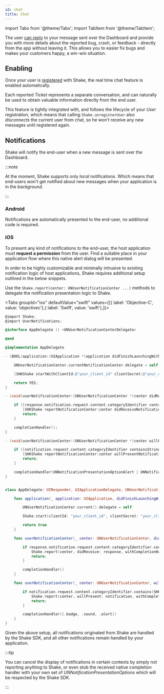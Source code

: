```yaml
---
id: chat
title: Chat
---
```

import Tabs from '@theme/Tabs';
import TabItem from '@theme/TabItem';

The user [can reply](flutter/screens/chat-screen.md) to your message sent over the Dashboard and provide you with more details 
about the reported bug, crash, or feedback - directly from the app without leaving it.
This allows you to easier fix bugs and makes your customers happy, a win-win situation. 

## Enabling

Once your user is [registered](flutter/users/user-registration.md) with Shake, the real time chat feature is enabled automatically.

Each reported _Ticket_ represents a separate conversation, and can naturally be used to obtain valuable information directly from the end user. 

This feature is tightly integrated with, and follows the lifecycle of your _User_ registration, 
which means that calling `Shake.unregisterUser` also _disconnects_ the current user from chat, 
so he won't receive any new messages until registered again.

## Notifications

Shake will notify the end-user when a new message is sent over the Dashboard.

:::note

At the moment, Shake supports only _local_ notifications. Which means that end-users won't get notified about new messages when your application is in the _background_.

:::

### Android

Notifications are automatically presented to the end-user, no additional code is required.

### iOS

To present any kind of notifications to the end-user, the host application must __request a permission__ from the user.
Find a suitable place in your application flow where this native alert dialog will be presented.

In order to be highly customizable and minimally intrusive to existing notification logic of host applications, Shake requires additional setup outlined in the below snippets.

Use the `Shake.report(center: UNUserNotificationCenter ...)` methods to delegate the notification presentation logic to Shake.

<Tabs groupId="ios" defaultValue="swift" values={[{ label: 'Objective-C', value: 'objectivec'},{ label: 'Swift', value: 'swift'},]}><TabItem value="objectivec">

```objectivec title="AppDelegate.m"
@import Shake;
@import UserNotifications;

@interface AppDelegate () <UNUserNotificationCenterDelegate>

@end

@implementation AppDelegate

- (BOOL)application:(UIApplication *)application didFinishLaunchingWithOptions:(NSDictionary *)launchOptions {

    UNUserNotificationCenter.currentNotificationCenter.delegate = self;

    [SHKShake startWithClientId:@"your_client_id" clientSecret:@"your_client_secret"];

    return YES;
}

- (void)userNotificationCenter:(UNUserNotificationCenter *)center didReceiveNotificationResponse:(UNNotificationResponse *)response withCompletionHandler:(void (^)(void))completionHandler {

    if ([response.notification.request.content.categoryIdentifier containsString:SHKNotificationCategoryIdentifierDomain]) {
        [SHKShake reportNotificationCenter:center didReceiveNotificationResponse:response withCompletionHandler:completionHandler];
        return;
    }

    completionHandler();
}

- (void)userNotificationCenter:(UNUserNotificationCenter *)center willPresentNotification:(UNNotification *)notification withCompletionHandler:(void (^)(UNNotificationPresentationOptions))completionHandler {

    if ([notification.request.content.categoryIdentifier containsString:SHKNotificationCategoryIdentifierDomain]) {
        [SHKShake reportNotificationCenter:center willPresentNotification:notification withCompletionHandler:completionHandler];
        return;
    }

    completionHandler(UNNotificationPresentationOptionAlert | UNNotificationPresentationOptionSound);
}

```

</TabItem><TabItem value="swift">

```swift title="AppDelegate.swift"

class AppDelegate: UIResponder, UIApplicationDelegate, UNUserNotificationCenterDelegate {

    func application(_ application: UIApplication, didFinishLaunchingWithOptions launchOptions: [UIApplication.LaunchOptionsKey: Any]?) -> Bool {

        UNUserNotificationCenter.current().delegate = self

        Shake.start(clientId: "your_client_id", clientSecret: "your_client_secret")

        return true
    }

    func userNotificationCenter(_ center: UNUserNotificationCenter, didReceive response: UNNotificationResponse, withCompletionHandler completionHandler: @escaping () -> Void) {

        if response.notification.request.content.categoryIdentifier.contains(SHKNotificationCategoryIdentifierDomain) {
            Shake.report(center, didReceive: response, withCompletionHandler: completionHandler)
            return;
        }

        completionHandler()
    }

    func userNotificationCenter(_ center: UNUserNotificationCenter, willPresent notification: UNNotification, withCompletionHandler completionHandler: @escaping (UNNotificationPresentationOptions) -> Void) {

        if notification.request.content.categoryIdentifier.contains(SHKNotificationCategoryIdentifierDomain) {
            Shake.report(center, willPresent: notification, withCompletionHandler: completionHandler)
            return;
        }

        completionHandler([.badge, .sound, .alert])
    }
}

```
</TabItem></Tabs>

Given the above setup, all notifications originated from Shake are handled by the Shake SDK, and all other notifications remain handled by your application.


:::tip

You can cancel the display of notifications in certain contexts by simply not reporting anything to Shake, or even stub the received native completion handler with your own 
set of _UNNotificationPresentationOptions_ which will be respected by the Shake SDK.

:::

